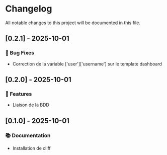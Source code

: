 # Changelog

All notable changes to this project will be documented in this file.

## [0.2.1] - 2025-10-01

### 🐛 Bug Fixes

- Correction de la variable ['user']['username'] sur le template dashboard

## [0.2.0] - 2025-10-01

### 🚀 Features

- Liaison de la BDD

## [0.1.0] - 2025-10-01

### 📚 Documentation

- Installation de cliff

<!-- generated by git-cliff -->
